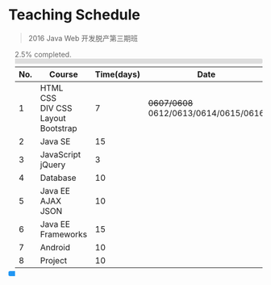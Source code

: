 # Teaching Schedule

> 2016 Java Web 开发脱产第三期班

<div style="margin-left: 2.5%; text-align: left; color: #666;">2.5% completed.</div>
<span style="display: inline-block; height: 10px; width: 2.5%; background: #2196f3; border-top-left-radius: 3px; border-bottom-left-radius: 3px;"></span><span style="display: inline-block; margin: 0; ;height: 10px;  width: 97.5%; background: #ddd; border-top-right-radius: 3px; border-bottom-right-radius: 3px;"><span>

No.|Course|Time(days)|Date
---|------|----------|----
1|HTML<br>CSS<br>DIV CSS Layout<br>Bootstrap|7|~~0607/0608~~<br>0612/0613/0614/0615/0616
2|Java SE|15|
3|JavaScript<br>jQuery|3|
4|Database|10|
5|Java EE<br>AJAX<br>JSON|10|
6|Java EE Frameworks|15|
7|Android|10|
8|Project|10|